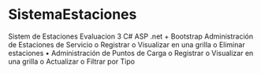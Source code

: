 # SistemaEstaciones
Sistem de Estaciones Evaluacion 3 C# ASP .net + Bootstrap  Administración de Estaciones de Servicio o Registrar o Visualizar en una grilla o Eliminar estaciones • Administración de Puntos de Carga o Registrar o Visualizar en una grilla o Actualizar o Filtrar por Tipo
